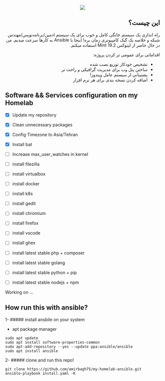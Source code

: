 <div dir='auto'>
  
<center><img src="https://i.pinimg.com/originals/0f/e3/b3/0fe3b3ad1f79e320a444e037ebd3477c.jpg"></center>
  
## این چیست؟
راه اندازی یک سیستم خانگی کامل و خوب برای یک سیستم ادمین/برنامه‌نویس/مهندس شبکه و خلاصه یک گیک کامپیوتری زمان بره! اینجا با Ansible به کارها سرعت میدیم. من در حال حاضر از لینوکس Mint 19.2 استفاده میکنم.

اقداماتی برای عمومی تر کردن پروژه:

- تشخیص خودکار توزیع نصب شده
- ساختن پنل وب برای مدیریت گرافیکی و راحت تر
- پشتیبانی از سیستم عامل ویندوز!
- اضافه کردن نسخه بندی برای هر نرم افزار

</div>

## Software && Services configuration on my Homelab

- [x] Update my repository
- [x] Clean unnecessary packages
- [x] Config Timezone to Asia/Tehran
- [x] Install bat
- [ ] Increase max_user_watches in kernel
- [ ] install filezilla
- [ ] install virtualbox
- [ ] install docker
- [ ] install k8s
- [ ] install gedit
- [ ] install chromium
- [ ] install firefox
- [ ] install vscode
- [ ] install ghex
- [ ] install latest stable php + composer
- [ ] install latest stable golang
- [ ] install latest stable python + pip
- [ ] install latest stable nodejs + npm


Working on ...

## How run this with ansible?

1- ##### install ansbile on your system

- apt package manager

```
sudo apt update
sudo apt install software-properties-common
sudo apt-add-repository --yes --update ppa:ansible/ansible
sudo apt install ansible
```

2- ##### clone and run this repo!

```
git clone https://github.com/amirbagh75/my-homelab-ansible.git
ansible-playbook install.yaml -K
```
